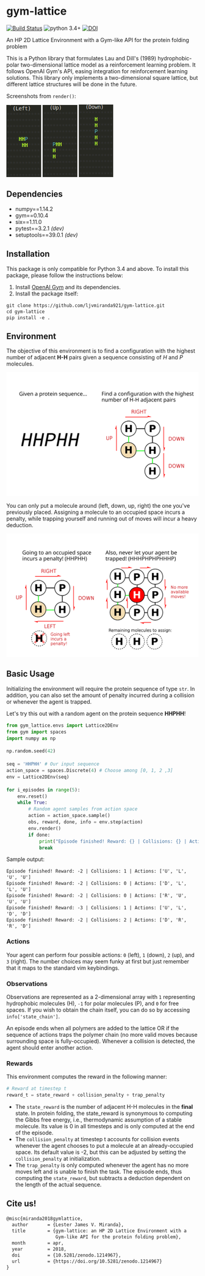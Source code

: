 # gym-lattice

[![Build Status](https://travis-ci.org/ljvmiranda921/gym-lattice.svg?branch=master)](https://travis-ci.org/ljvmiranda921/gym-lattice)
![python 3.4+](https://img.shields.io/badge/python-3.4+-blue.svg)
[![DOI](https://zenodo.org/badge/127895338.svg)](https://zenodo.org/badge/latestdoi/127895338)

An HP 2D Lattice Environment with a Gym-like API for the protein folding
problem

This is a Python library that formulates Lau and Dill's (1989)
hydrophobic-polar two-dimensional lattice model as a reinforcement learning
problem. It follows OpenAI Gym's API, easing integration for reinforcement
learning solutions. This library only implements a two-dimensional square
lattice, but different lattice structures will be done in the future.

Screenshots from `render()`:

![](/assets/demo1.png)
![](/assets/demo2.png)
![](/assets/demo3.png)

## Dependencies

- numpy==1.14.2
- gym==0.10.4
- six==1.11.0
- pytest==3.2.1 *(dev)*
- setuptools==39.0.1 *(dev)*

## Installation

This package is only compatible for Python 3.4 and above. To install this
package, please follow the instructions below:

1. Install [OpenAI Gym](https://gym.openai.com/docs/#installation) and its dependencies.
2. Install the package itself:

```
git clone https://github.com/ljvmiranda921/gym-lattice.git
cd gym-lattice
pip install -e .
```

## Environment

The objective of this environment is to find a configuration with the highest
number of adjacent **H-H** pairs given a sequence consisting of *H* and *P*
molecules.

<img src="/assets/pfolding_problem.svg" width="700">

You can only put a molecule around (left, down, up, right) the one you've
previously placed. Assigning a molecule to an occupied space incurs a
penalty, while trapping yourself and running out of moves will incur a heavy
deduction.

<img src="/assets/pfolding_penalty.svg" width="700">

## Basic Usage

Initializing the environment will require the protein sequence of type `str`.
In addition, you can also set the amount of penalty incurred during a
collision or whenever the agent is trapped.

Let's try this out with a random agent on the protein sequence **HHPHH**!

```python
from gym_lattice.envs import Lattice2DEnv
from gym import spaces
import numpy as np

np.random.seed(42)

seq = 'HHPHH' # Our input sequence
action_space = spaces.Discrete(4) # Choose among [0, 1, 2 ,3]
env = Lattice2DEnv(seq)

for i_episodes in range(5):
    env.reset()
    while True:
        # Random agent samples from action space
        action = action_space.sample()
        obs, reward, done, info = env.step(action)
        env.render()
        if done:
            print("Episode finished! Reward: {} | Collisions: {} | Actions: {}".format(reward, info['collisions'], info['actions']))
            break
```

Sample output:

```
Episode finished! Reward: -2 | Collisions: 1 | Actions: ['U', 'L', 'U', 'U']
Episode finished! Reward: -2 | Collisions: 0 | Actions: ['D', 'L', 'L', 'U']
Episode finished! Reward: -2 | Collisions: 0 | Actions: ['R', 'U', 'U', 'U']
Episode finished! Reward: -3 | Collisions: 1 | Actions: ['U', 'L', 'D', 'D']
Episode finished! Reward: -2 | Collisions: 2 | Actions: ['D', 'R', 'R', 'D']
```

### Actions

Your agent can perform four possible actions: `0` (left), `1` (down), `2`
(up), and `3` (right). The number choices may seem funky at first but just
remember that it maps to the standard vim keybindings.

### Observations

Observations are represented as a 2-dimensional array with `1` representing
hydrophobic molecules (H), `-1` for polar molecules (P), and `0` for free
spaces. If you wish to obtain the chain itself, you can do so by accessing
`info['state_chain']`.

An episode ends when all polymers are added to the lattice OR if the sequence
of actions traps the polymer chain (no more valid moves because surrounding
space is fully-occupied). Whenever a collision is detected, the agent should
enter another action.

### Rewards

This environment computes the reward in the following manner:

```python
# Reward at timestep t
reward_t = state_reward + collision_penalty + trap_penalty
```

- The `state_reward` is the number of adjacent H-H molecules in the **final** state. In protein folding, the state_reward is synonymous to computing the Gibbs free energy, i.e., thermodynamic assumption of a stable molecule. Its value is 0 in all timesteps and is only computed at the end of the episode.  
- The `collision_penalty` at timestep t accounts for collision events whenever the agent chooses to put a molecule at an already-occupied space. Its default value is -2, but this can be adjusted by setting the `collision_penalty` at initialization.
- The `trap_penalty` is only computed whenever the agent has no more moves left and is unable to finish the task. The episode ends, thus computing the `state_reward`, but subtracts a deduction dependent on the length of the actual sequence.

## Cite us!

```
@misc{miranda2018gymlattice,
  author       = {Lester James V. Miranda},
  title        = {gym-lattice: an HP 2D Lattice Environment with a 
                  Gym-like API for the protein folding problem},
  month        = apr,
  year         = 2018,
  doi          = {10.5281/zenodo.1214967},
  url          = {https://doi.org/10.5281/zenodo.1214967}
}
```
